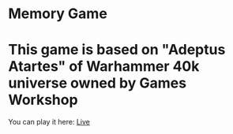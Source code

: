 # Memory Game

# This game is based on "Adeptus Atartes" of Warhammer 40k universe owned by Games Workshop

You can play it here: [Live](https://darshan019.github.io/memoryCard/)
